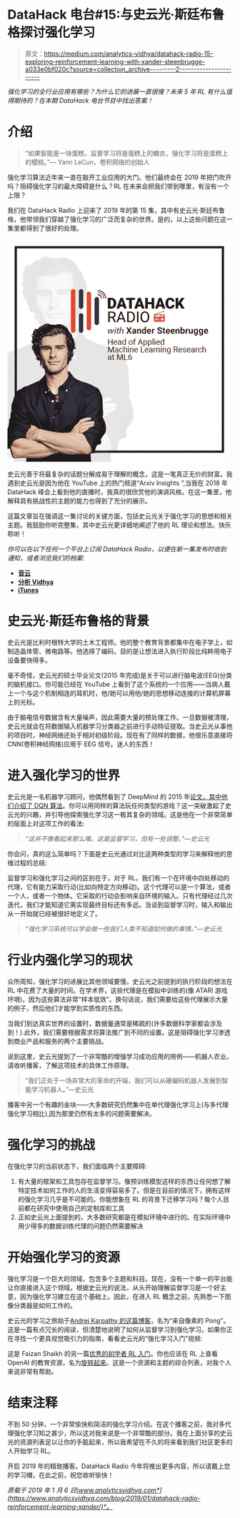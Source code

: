 # DataHack 电台#15:与史云光·斯廷布鲁格探讨强化学习

> 原文：<https://medium.com/analytics-vidhya/datahack-radio-15-exploring-reinforcement-learning-with-xander-steenbrugge-a033e0bf020c?source=collection_archive---------2----------------------->

*强化学习的全行业应用有哪些？为什么它的进展一直很慢？未来 5 年 RL 有什么值得期待的？在本期 DataHack 电台节目中找出答案！*

# 介绍

> “如果智能是一块蛋糕，监督学习将是蛋糕上的糖衣，强化学习将是蛋糕上的樱桃。”— Yann LeCun，卷积网络的创始人

强化学习算法近年来一直在敲开工业应用的大门。他们最终会在 2019 年把门吹开吗？阻碍强化学习的最大障碍是什么？RL 在未来会把我们带到哪里，有没有一个上限？

我们在 DataHack Radio 上迎来了 2019 年的第 15 集，其中有史云光·斯廷布鲁格，他带领我们穿越了强化学习的广泛而复杂的世界。是的，以上这些问题在这一集里都得到了很好的处理。

![](img/15058e88b3587d09c597cc553fa282e5.png)

史云光善于将最复杂的话题分解成易于理解的概念，这是一笔真正无价的财富。我遇到史云光是因为他在 YouTube 上的热门频道“Arxiv Insights ”,当我在 2018 年 DataHack 峰会上看到他的直播时，我真的很欣赏他的演讲风格。在这一集里，他解释具有挑战性的主题的能力也得到了充分的展示。

这篇文章旨在强调这一集讨论的关键方面，包括史云光关于强化学习的思想和相关主题。我鼓励你听完整集，其中史云光更详细地阐述了他的 RL 理论和想法。快乐聆听！

*你可以在以下任何一个平台上订阅 DataHack Radio，以便在新一集发布时收到通知，或者浏览我们的档案:*

*   [**音云**](https://soundcloud.com/datahack-radio)
*   [**分析 Vidhya**](https://www.analyticsvidhya.com/blog/category/podcast/)
*   [**iTunes**](https://itunes.apple.com/in/podcast/datahack-radio/id1397786677?mt=2)

# 史云光·斯廷布鲁格的背景

史云光是比利时根特大学的土木工程师。他的整个教育背景都集中在电子学上，如制造晶体管、微电路等。他选择了编码，目的是让想法进入执行阶段比纯粹用电子设备要快得多。

毫不奇怪，史云光的硕士毕业论文(2015 年完成)是关于可以进行脑电波(EEG)分类的脑机接口。你可能已经在 YouTube 上看到了这个系统的一个应用——当病人戴上一个与这个机制相连的耳机时，他/她可以用他/她的思想移动连接的计算机屏幕上的光标。

由于脑电信号数据含有大量噪声，因此需要大量的预处理工作。一旦数据被清理，史云光就会在将数据输入机器学习分类器之前进行手动特征提取。当史云光从事他的项目时，神经网络还处于相对初级阶段。现在有了同样的数据，他很乐意直接将 CNN(卷积神经网络)应用于 EEG 信号。迷人的东西！

# 进入强化学习的世界

史云光是一名机器学习顾问，他偶然看到了 DeepMind 的 2015 年[论文，其中他们介绍了 DQN 算法](https://deepmind.com/research/dqn/)。你可以用同样的算法玩任何类型的游戏？这一突破激起了史云光的兴趣，并引导他探索强化学习这一极其复杂的领域。这是他在一个非常简单的层面上对这项工作的看法:

> *“这并不像看起来那么难。这是监督学习，但有一些调整。”—史云光*

你会问，真的这么简单吗？下面是史云光通过对比这两种类型的学习来解释他的思维过程的总结:

监督学习和强化学习之间的区别在于，对于 RL，我们有一个在环境中四处移动的代理，它有能力采取行动(比如向特定方向移动)。这个代理可以是一个算法，或者一个人，或者一个物体。它采取的行动会影响来自环境的输入。只有代理经过几次迭代，我们才能知道它离实现最终目标还有多远。当谈到监督学习时，输入和输出从一开始就已经被很好地定义了。

> *“强化学习系统可以学会做一些我们人类不知道如何做的事情。”—史云光*

# 行业内强化学习的现状

众所周知，强化学习的进展比其他领域要慢。史云光之前提到的执行阶段的想法在 RL 中花费了大量的时间。在学术界，这些代理是在模拟中训练的(像 ATARI 游戏环境)，因为这些算法非常“样本低效”。换句话说，我们需要给这些代理展示大量的例子，然后他们才能学到实质性的东西。

当我们到达真实世界的设置时，数据量通常是稀疏的(许多数据科学家都会涉及到！).此外，我们需要根据需求将算法推广到不同的设置。这是阻碍强化学习渗透到商业产品和服务的两个主要挑战。

说到这里，史云光提到了一个非常酷的增强学习成功应用的用例——机器人农业。请收听播客，了解这项技术的具体工作原理。

> “我们正处于一场非常大的革命的开端，我们可以从硬编码机器人发展到智能学习机器人。”—史云光

播客中另一个有趣的金块——大多数研究仍然集中在单代理强化学习上(与多代理强化学习相比),因为那里仍然有太多的问题需要解决。

# 强化学习的挑战

在强化学习的当前状态下，我们面临两个主要障碍:

1.  有大量的框架和工具包存在监督学习。像预训练模型这样的东西让任何想了解特定技术如何工作的人的生活变得容易多了。但是在目前的情况下，拥有这样的强化学习几乎是不可能的。你能想象在 RL 的背景下迁移学习吗？每个人目前都在研究中使用自己的定制库和工具
2.  正如史云光上面提到的，大多数研究都是在模拟环境中进行的。在实际环境中用少得多的数据训练代理的问题仍然需要解决

# 开始强化学习的资源

强化学习是一个巨大的领域，包含多个主题和科目。现在，没有一个单一的平台能让你直接进入这个领域。根据史云光的说法，从头开始理解监督学习是一个好主意，因为强化学习建立在这个基础上。因此，在进入 RL 概念之前，先熟悉一下图像分类器是如何工作的。

史云光的学习之旅始于[Andrej Karpathy 的这篇博客](http://karpathy.github.io/2016/05/31/rl/)，名为“来自像素的 Pong”。这是一篇有点冗长的阅读，但清楚地说明了如何从监督学习到强化学习。如果你正在寻找一个更具视觉吸引力的指南，看看史云光的“强化学习入门”视频:

这是 Faizan Shaikh 的另一篇[优秀的初学者 RL 入门](https://www.analyticsvidhya.com/blog/2017/01/introduction-to-reinforcement-learning-implementation/)。你也应该在 RL 上查看 OpenAI 的教育资源，名为[旋转起来](https://blog.openai.com/spinning-up-in-deep-rl/)。这是一个资源和主题的综合列表，对我个人来说非常有帮助。

# 结束注释

不到 50 分钟，一个非常愉快和简洁的强化学习介绍。在这个播客之前，我对多代理强化学习知之甚少，所以这对我来说是一个非常酷的部分。我在上面分享的史云光的资源列表足以让你的手脏起来，所以我希望在不久的将来看到我们社区更多的人开始学习 RL。

开启 2019 年的精致播客。DataHack Radio 今年将推出更多内容，所以请戴上您的学习帽，在此之前，祝您收听愉快！

*原载于 2019 年 1 月 6 日*[*www.analyticsvidhya.com*](https://www.analyticsvidhya.com/blog/2019/01/datahack-radio-reinforcement-learning-xander/)*。*
